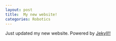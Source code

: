 ```yaml
---
layout: post
title:  My new website!
categories: Robotics
---
```


Just updated my new website. Powered by [Jekyll!!](https://jekyllrb.com/)
